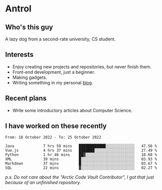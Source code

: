 # Antrol

## Who's this guy

A lazy dog from a second-rate university, CS student.

## Interests

* Enjoy creating new projects and repositories, but never finish them.
* Front-end development, just a beginner.
* Making gadgets.
* Writing something in my personal [blog](https://blog.antrol.xyz/).

## Recent plans

* Write some introductory articles about Computer Science.

<!--
* Try to develop a website for [Anime4KCPP](https://github.com/TianZerL/Anime4KCPP).
* Develop a Markdown renderer which user can customize its css, of course it is GUI-based.~~(If I could finish  it before getting bored)~~
* Work with my [teammates](https://github.com/SWJTU-Lazy-Dogs).
* Find something interests me, as a hobby after finishing my ~~boring~~ homework.
-->

## I have worked on these recently

<!--START_SECTION:waka-->

```text
From: 18 October 2022 - To: 25 October 2022

Java             7 hrs 59 mins   ████████████░░░░░░░░░░░░░   47.56 %
Vue.js           4 hrs 37 mins   ███████░░░░░░░░░░░░░░░░░░   27.49 %
Python           1 hr 46 mins    ██▓░░░░░░░░░░░░░░░░░░░░░░   10.60 %
XML              39 mins         █░░░░░░░░░░░░░░░░░░░░░░░░   03.93 %
Markdown         37 mins         █░░░░░░░░░░░░░░░░░░░░░░░░   03.67 %
SQL              22 mins         ▓░░░░░░░░░░░░░░░░░░░░░░░░   02.27 %
```

<!--END_SECTION:waka-->

*p.s.  Do not care about the "Arctic Code Vault Contributor", I got that just because of an unfinished repository.*

<!--
**qzmlgfj/qzmlgfj** is a ✨ _special_ ✨ repository because its `README.md` (this file) appears on your GitHub profile.

Here are some ideas to get you started:

- 🔭 I’m currently working on ...
- 🌱 I’m currently learning ...
- 👯 I’m looking to collaborate on ...
- 🤔 I’m looking for help with ...
- 💬 Ask me about ...
- 📫 How to reach me: ...
- 😄 Pronouns: ...
- ⚡ Fun fact: ...
-->

